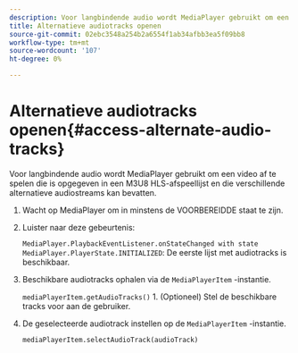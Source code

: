 ```yaml
---
description: Voor langbindende audio wordt MediaPlayer gebruikt om een video af te spelen die is opgegeven in een M3U8 HLS-afspeellijst en die verschillende alternatieve audiostreams kan bevatten.
title: Alternatieve audiotracks openen
source-git-commit: 02ebc3548a254b2a6554f1ab34afbb3ea5f09bb8
workflow-type: tm+mt
source-wordcount: '107'
ht-degree: 0%

---
```


# Alternatieve audiotracks openen{#access-alternate-audio-tracks}

Voor langbindende audio wordt MediaPlayer gebruikt om een video af te spelen die is opgegeven in een M3U8 HLS-afspeellijst en die verschillende alternatieve audiostreams kan bevatten.

1. Wacht op MediaPlayer om in minstens de VOORBEREIDDE staat te zijn.
1. Luister naar deze gebeurtenis:

   `MediaPlayer.PlaybackEventListener.onStateChanged with state MediaPlayer.PlayerState.INITIALIZED`: De eerste lijst met audiotracks is beschikbaar.

1. Beschikbare audiotracks ophalen via de `MediaPlayerItem` -instantie.

   `mediaPlayerItem.getAudioTracks()` 1. (Optioneel) Stel de beschikbare tracks voor aan de gebruiker.
1. De geselecteerde audiotrack instellen op de `MediaPlayerItem` -instantie.

   `mediaPlayerItem.selectAudioTrack(audioTrack)`
